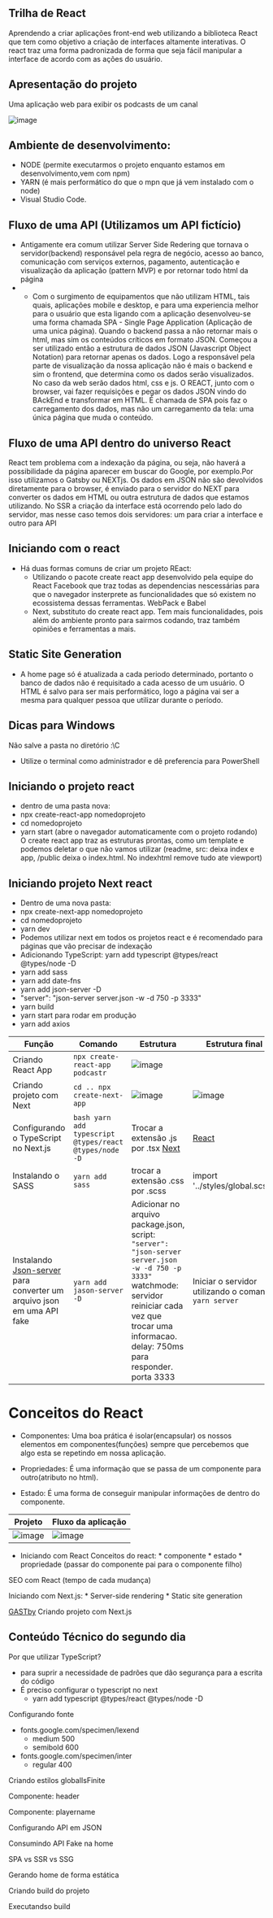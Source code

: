 ## Trilha de React
Aprendendo a criar aplicações front-end web utilizando a biblioteca React que tem como objetivo a criação de interfaces altamente interativas. O react traz uma forma padronizada de forma que seja fácil manipular a interface de acordo com as ações do usuário.

## Apresentação do projeto
Uma aplicação web para exibir os podcasts de um canal

![image](https://user-images.githubusercontent.com/49700354/115946266-6e72d080-a496-11eb-8581-7a9f5b6f830a.png)

## Ambiente de desenvolvimento: 

* NODE (permite executarmos o projeto enquanto estamos em desenvolvimento,vem com npm)
* YARN (é mais performático do que o mpn que já vem instalado com o node)
* Visual Studio Code.
  
## Fluxo de uma API (Utilizamos um API fictício)
  * Antigamente era comum utilizar Server Side Redering que tornava o servidor(backend) responsável pela regra de negócio, acesso ao banco, comunicação com serviços externos, pagamento, autenticação e visualização da aplicação (pattern MVP) e por retornar todo html da página 
* 
  * Com o surgimento de equipamentos que não utilizam HTML, tais quais, aplicações mobile e desktop, e para uma experiencia melhor para o usuário que esta ligando com a aplicação desenvolveu-se uma forma chamada SPA - Single Page Application (Aplicação de uma unica página). Quando o backend passa a não retornar mais o html, mas sim os conteúdos críticos em formato JSON. Começou a ser utilizado então a estrutura de dados JSON (Javascript Object Notation) para retornar apenas os dados. Logo a responsável pela parte de visualização da nossa aplicação não é mais o backend e sim o frontend, que determina como os dados serão visualizados. No caso da web serão dados html, css e js. O REACT, junto com o browser, vai fazer requisições e pegar os dados JSON vindo do BAckEnd e transformar em HTML. É chamada de SPA pois faz o carregamento dos dados, mas não um carregamento da tela: uma única página que muda o conteúdo. 

## Fluxo de uma API dentro do universo React
  React tem problema com a indexação da página, ou seja, não haverá a possibilidade da página aparecer em buscar do Google, por exemplo.Por isso utilizamos o Gatsby ou NEXTjs.
  Os dados em JSON não são devolvidos diretamente para o browser, é enviado para o servidor do NEXT para converter os dados em HTML ou outra estrutura de dados que estamos utilizando. No SSR a criação da interface está ocorrendo pelo lado do servidor, mas nesse caso temos dois servidores: um para criar a interface e outro para API


## Iniciando com o react
  * Há duas formas comuns de criar um projeto REact: 
    * Utilizando o pacote create react app desenvolvido pela equipe do React Facebook que traz todas as dependencias nescessárias para que o navegador insterprete as funcionalidades que só existem no ecossistema dessas ferramentas. WebPack e Babel
    * Next, substituto do create react app. Tem mais funcionalidades, pois além do ambiente pronto para sairmos codando, traz também opiniões e ferramentas a mais.

## Static Site Generation
  * A home page só é atualizada a cada periodo determinado, portanto o banco de dados não é requisitado a cada acesso de um usuário. O HTML é salvo para ser mais performático, logo a página vai ser a mesma para qualquer pessoa que utilizar durante o período.

## Dicas para Windows 
  Não salve a pasta no diretório :\C
  * Utilize o terminal como administrador e dê preferencia para PowerShell

## Iniciando o projeto react
  * dentro de uma pasta nova:
  * npx create-react-app nomedoprojeto
  * cd nomedoprojeto
  * yarn start (abre o navegador automaticamente com o projeto rodando)
O create react app traz as estruturas prontas, como um template e podemos deletar o que não vamos utilizar (readme, src: deixa index e app, /public deixa o index.html. No indexhtml remove tudo ate viewport)

## Iniciando projeto Next react
  * Dentro de uma nova pasta: 
  * npx create-next-app nomedoprojeto
  * cd nomedoprojeto
  * yarn dev  
  * Podemos utilizar next em todos os projetos react e é recomendado para páginas que vão precisar de indexação
  * Adicionando TypeScript: yarn add typescript @types/react @types/node -D
  * yarn add sass
  * yarn add date-fns
  * yarn add json-server -D
  * "server": "json-server server.json -w -d 750 -p 3333"
  * yarn build  
  * yarn start para rodar em produção
  * yarn add axios
  
Função  | Comando   | Estrutura | Estrutura final
--------- | ------ | --------- | --------- 
Criando React App | ```npx create-react-app podcastr``` | ![image](https://user-images.githubusercontent.com/49700354/116099669-2f9d7000-a67a-11eb-873e-9b865260663f.png)
Criando projeto com Next | ```cd .. npx create-next-app``` | ![image](https://user-images.githubusercontent.com/49700354/116099775-4d6ad500-a67a-11eb-95fb-08d2915ddc56.png) | ![image](https://user-images.githubusercontent.com/49700354/116100520-ff0a0600-a67a-11eb-8abe-542c3b945682.png)
Configurando o TypeScript no Next.js | ```bash yarn add typescript @types/react @types/node -D ``` | Trocar a extensão .js por .tsx [Next](https://www.npmjs.com/package/next) | [React](https://www.npmjs.com/package/react)
Instalando o SASS | ```yarn add sass ``` |  trocar a extensão .css por .scss | import '../styles/global.scss';
Instalando [Json-server](https://github.com/typicode/json-server) para converter um arquivo json em uma API fake | ```yarn add jason-server -D``` | Adicionar no arquivo package.json, script: ```"server": "json-server server.json -w -d 750 -p 3333"```  watchmode: servidor reiniciar cada vez que trocar uma informacao. delay: 750ms para responder. porta 3333| Iniciar o servidor utilizando o comando ```yarn server```


# Conceitos do React

- Componentes: Uma boa prática é isolar(encapsular) os nossos elementos em componentes(funções) sempre que percebemos que algo esta se repetindo em nossa aplicação.

- Propriedades: É uma informação que se passa de um componente para outro(atributo no html).

- Estado: É uma forma de conseguir manipular informações de dentro do componente.


Projeto   | Fluxo da aplicação
--------- | ------
![image](https://user-images.githubusercontent.com/49700354/116026478-d9e8a980-a620-11eb-87e6-57bb54723247.png) | ![image](https://user-images.githubusercontent.com/49700354/116026460-d05f4180-a620-11eb-89b5-d4fe55aee709.png)


* Iniciando com React
  Conceitos do react: 
      * componente
      * estado
      * propriedade (passar do componente pai para o componente filho)


SEO com React (tempo de cada mudança)

Iniciando com Next.js: 
    * Server-side rendering 
    * Static site generation

[GASTby](https://www.gatsbyjs.com/docs/tutorial/)
Criando projeto com Next.js

## Conteúdo Técnico do segundo dia

 Por que utilizar TypeScript?
 * para suprir a necessidade de padrões que dão segurança para a escrita do código 
* É preciso configurar o typescript no next
  * yarn add typescript @types/react @types/node -D

Configurando fonte
* fonts.google.com/specimen/lexend
  * medium 500
  * semibold 600
* fonts.google.com/specimen/inter
  * regular 400
 
 Criando estilos globalIsFinite
 
 Componente: header
 
 Componente: playername
 
 Configurando API em JSON
 
 Consumindo API Fake na home
 
 SPA vs SSR vs SSG
 
 Gerando home de forma estática
 
 Criando build do projeto
 
 Executandso build



